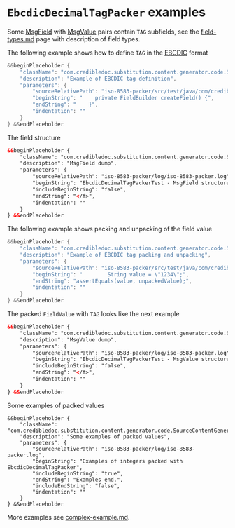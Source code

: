 # `EbcdicDecimalTagPacker` examples

Some [MsgField](https://github.com/credibledoc/credible-doc/blob/master/iso-8583-packer/src/main/java/com/credibledoc/iso8583packer/message/MsgField.java)
with [MsgValue](https://github.com/credibledoc/credible-doc/blob/master/iso-8583-packer/src/main/java/com/credibledoc/iso8583packer/message/MsgValue.java)
pairs contain `TAG` subfields, see the [field-types.md](../field-types.md) page with description of field types.

The following example shows how to define `TAG` in the [EBCDIC](https://en.wikipedia.org/wiki/EBCDIC) format
```Java
&&beginPlaceholder {
    "className": "com.credibledoc.substitution.content.generator.code.SourceContentGenerator",
    "description": "Example of EBCDIC tag definition",
    "parameters": {
        "sourceRelativePath": "iso-8583-packer/src/test/java/com/credibledoc/iso8583packer/ebcdic/EbcdicDecimalTagPackerTest.java",
        "beginString": "    private FieldBuilder createField() {",
        "endString": "    }",
        "indentation": ""
    }
} &&endPlaceholder
```

The field structure
```XML
&&beginPlaceholder {
    "className": "com.credibledoc.substitution.content.generator.code.SourceContentGenerator",
    "description": "MsgField dump",
    "parameters": {
        "sourceRelativePath": "iso-8583-packer/log/iso-8583-packer.log",
        "beginString": "EbcdicDecimalTagPackerTest - MsgField structure dump: ",
        "includeBeginString": "false",
        "endString": "</f>",
        "indentation": ""
    }
} &&endPlaceholder
```

The following example shows packing and unpacking of the field value
```Java
&&beginPlaceholder {
    "className": "com.credibledoc.substitution.content.generator.code.SourceContentGenerator",
    "description": "Example of EBCDIC tag packing and unpacking",
    "parameters": {
        "sourceRelativePath": "iso-8583-packer/src/test/java/com/credibledoc/iso8583packer/ebcdic/EbcdicDecimalTagPackerTest.java",
        "beginString": "        String value = \"1234\";",
        "endString": "assertEquals(value, unpackedValue);",
        "indentation": ""
    }
} &&endPlaceholder
```

The packed `FieldValue` with `TAG` looks like the next example
```XML
&&beginPlaceholder {
    "className": "com.credibledoc.substitution.content.generator.code.SourceContentGenerator",
    "description": "MsgValue dump",
    "parameters": {
        "sourceRelativePath": "iso-8583-packer/log/iso-8583-packer.log",
        "beginString": "EbcdicDecimalTagPackerTest - MsgValue structure dump: ",
        "includeBeginString": "false",
        "endString": "</f>",
        "indentation": ""
    }
} &&endPlaceholder
```

Some examples of packed values
```
&&beginPlaceholder {
    "className": "com.credibledoc.substitution.content.generator.code.SourceContentGenerator",
    "description": "Some examples of packed values",
    "parameters": {
        "sourceRelativePath": "iso-8583-packer/log/iso-8583-packer.log",
        "beginString": "Examples of integers packed with EbcdicDecimalTagPacker",
        "includeBeginString": "true",
        "endString": "Examples end.",
        "includeEndString": "false",
        "indentation": ""
    }
} &&endPlaceholder
```

More examples see [complex-example.md](../complex-example.md).